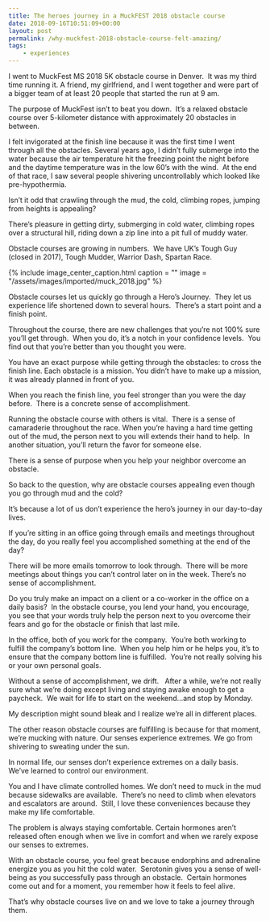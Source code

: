 ```yaml
---
title: The heroes journey in a MuckFEST 2018 obstacle course
date: 2018-09-16T10:51:09+00:00
layout: post
permalink: /why-muckfest-2018-obstacle-course-felt-amazing/
tags: 
    - experiences
---
```

I went to MuckFest MS 2018 5K obstacle course in Denver.  It was my third time running it. A friend, my girlfriend, and I went together and were part of a bigger team of at least 20 people that started the run at 9 am.

The purpose of MuckFest isn&#8217;t to beat you down.  It’s a relaxed obstacle course over 5-kilometer distance with approximately 20 obstacles in between.

I felt invigorated at the finish line because it was the first time I went through all the obstacles. Several years ago, I didn’t fully submerge into the water because the air temperature hit the freezing point the night before and the daytime temperature was in the low 60’s with the wind.  At the end of that race, I saw several people shivering uncontrollably which looked like pre-hypothermia.

Isn’t it odd that crawling through the mud, the cold, climbing ropes, jumping from heights is appealing?

There’s pleasure in getting dirty, submerging in cold water, climbing ropes over a structural hill, riding down a zip line into a pit full of muddy water.

Obstacle courses are growing in numbers.  We have UK’s Tough Guy (closed in 2017), Tough Mudder, Warrior Dash, Spartan Race.

{% include image_center_caption.html
caption = ""
image = "/assets/images/imported/muck_2018.jpg"
%}

Obstacle courses let us quickly go through a Hero’s Journey.  They let us experience life shortened down to several hours.  There’s a start point and a finish point.  

Throughout the course, there are new challenges that you’re not 100% sure you’ll get through.  When you do, it’s a notch in your confidence levels.  You find out that you’re better than you thought you were.

You have an exact purpose while getting through the obstacles: to cross the finish line. Each obstacle is a mission. You didn’t have to make up a mission, it was already planned in front of you.

When you reach the finish line, you feel stronger than you were the day before.  There is a concrete sense of accomplishment.

Running the obstacle course with others is vital.  There is a sense of camaraderie throughout the race. When you’re having a hard time getting out of the mud, the person next to you will extends their hand to help.  In another situation, you’ll return the favor for someone else. 

There is a sense of purpose when you help your neighbor overcome an obstacle.  

So back to the question, why are obstacle courses appealing even though you go through mud and the cold?

It’s because a lot of us don’t experience the hero’s journey in our day-to-day lives.

If you’re sitting in an office going through emails and meetings throughout the day, do you really feel you accomplished something at the end of the day?

There will be more emails tomorrow to look through.  There will be more meetings about things you can’t control later on in the week. There’s no sense of accomplishment. 

Do you truly make an impact on a client or a co-worker in the office on a daily basis?  In the obstacle course, you lend your hand, you encourage, you see that your words truly help the person next to you overcome their fears and go for the obstacle or finish that last mile.

In the office, both of you work for the company.  You’re both working to fulfill the company’s bottom line.  When you help him or he helps you, it’s to ensure that the company bottom line is fulfilled.  You&#8217;re not really solving his or your own personal goals.

Without a sense of accomplishment, we drift.   After a while, we’re not really sure what we’re doing except living and staying awake enough to get a paycheck.  We wait for life to start on the weekend&#8230;and stop by Monday.

My description might sound bleak and I realize we&#8217;re all in different places.

The other reason obstacle courses are fulfilling is because for that moment, we&#8217;re mucking with nature. Our senses experience extremes. We go from shivering to sweating under the sun.

In normal life, our senses don’t experience extremes on a daily basis.  We’ve learned to control our environment.

You and I have climate controlled homes. We don’t need to muck in the mud because sidewalks are available.  There’s no need to climb when elevators and escalators are around.  Still, I love these conveniences because they make my life comfortable. 

The problem is always staying comfortable. Certain hormones aren&#8217;t released often enough when we live in comfort and when we rarely expose our senses to extremes.

With an obstacle course, you feel great because endorphins and adrenaline energize you as you hit the cold water.  Serotonin gives you a sense of well-being as you successfully pass through an obstacle.  Certain hormones come out and for a moment, you remember how it feels to feel alive.

That&#8217;s why obstacle courses live on and we love to take a journey through them.